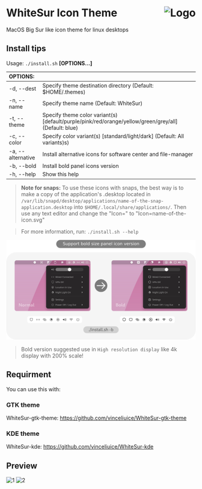 <img src="https://github.com/vinceliuice/Sierra-gtk-theme/blob/imgs/logo.png" alt="Logo" align="right" /> WhiteSur Icon Theme
======

MacOS Big Sur like icon theme for linux desktops

## Install tips

Usage:  `./install.sh`  **[OPTIONS...]**

|  OPTIONS:           | |
|:--------------------|:-------------|
|-d, --dest           | Specify theme destination directory (Default: $HOME/.themes)|
|-n, --name           | Specify theme name (Default: WhiteSur)|
|-t, --theme          | Specify theme color variant(s) [default/purple/pink/red/orange/yellow/green/grey/all] (Default: blue)|
|-c, --color          | Specify color variant(s) [standard/light/dark] (Default: All variants)s)|
|-a, --alternative    | Install alternative icons for software center and file-manager|
|-b, --bold           | Install bold panel icons version|
|-h, --help           | Show this help|

> **Note for snaps:** To use these icons with snaps, the best way is to make a copy of the application's .desktop located in `/var/lib/snapd/desktop/applications/name-of-the-snap-application.desktop` into `$HOME/.local/share/applications/`. Then use any text editor and change the "Icon=" to "Icon=name-of-the-icon.svg"

> For more information, run: `./install.sh --help`

![1](bold-size.png?raw=true)

> Bold version suggested use in `High resolution display` like 4k display with 200% scale!

## Requirment
You can use this with:

### GTK theme

WhiteSur-gtk-theme: https://github.com/vinceliuice/WhiteSur-gtk-theme

### KDE theme

WhiteSur-kde: https://github.com/vinceliuice/WhiteSur-kde

## Preview
![1](preview.png)
![2](preview01.png)
